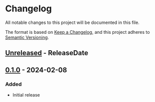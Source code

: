 # Changelog

All notable changes to this project will be documented in this file.

The format is based on [Keep a Changelog](https://keepachangelog.com/en/1.0.0/),
and this project adheres to [Semantic Versioning](https://semver.org/spec/v2.0.0.html).

<!-- next-header -->
## [Unreleased] - ReleaseDate

## [0.1.0] - 2024-02-08

### Added
- Initial release

<!-- next-url -->
[Unreleased]: https://github.com/gtker/wow_srp/compare/v0.1.0...HEAD
[0.1.0]: https://github.com/gtker/msvc_def/compare/d09c13d8c1529ff777e64ee90b51c9617396e93c...v0.1.0
